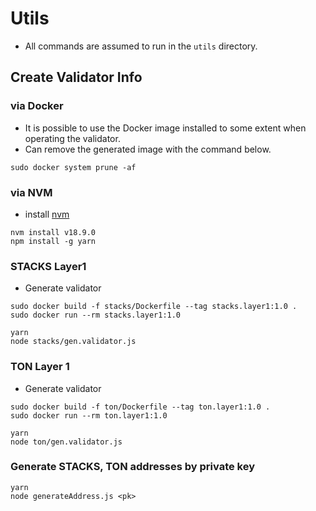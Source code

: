 # Utils
- All commands are assumed to run in the `utils` directory.

## Create Validator Info
### via Docker
- It is possible to use the Docker image installed to some extent when operating the validator.
- Can remove the generated image with the command below.
```
sudo docker system prune -af
```
### via NVM
- install [nvm](https://github.com/nvm-sh/nvm)
```
nvm install v18.9.0
npm install -g yarn
```
### STACKS Layer1
- Generate validator 
```
sudo docker build -f stacks/Dockerfile --tag stacks.layer1:1.0 .
sudo docker run --rm stacks.layer1:1.0
```
```
yarn
node stacks/gen.validator.js
```
### TON Layer 1
- Generate validator
```
sudo docker build -f ton/Dockerfile --tag ton.layer1:1.0 .
sudo docker run --rm ton.layer1:1.0
```
```
yarn
node ton/gen.validator.js
```

### Generate STACKS, TON addresses by private key
```
yarn
node generateAddress.js <pk>
```